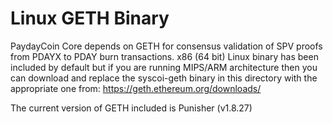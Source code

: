 Linux GETH Binary
============================

PaydayCoin Core depends on GETH for consensus validation of SPV proofs from PDAYX to PDAY burn transactions.
x86 (64 bit) Linux binary has been included by default but if you are running MIPS/ARM architecture then you can download and replace the syscoi-geth binary in this directory with the appropriate one from: https://geth.ethereum.org/downloads/

The current version of GETH included is Punisher (v1.8.27)
